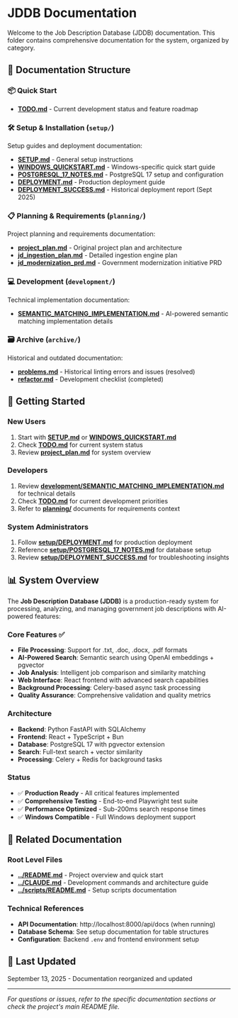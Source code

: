 # JDDB Documentation

Welcome to the Job Description Database (JDDB) documentation. This folder contains comprehensive documentation for the system, organized by category.

## 📖 **Documentation Structure**

### 📦 **Quick Start**

- **[TODO.md](TODO.md)** - Current development status and feature roadmap

### 🛠️ **Setup & Installation** (`setup/`)

Setup guides and deployment documentation:

- **[SETUP.md](setup/SETUP.md)** - General setup instructions
- **[WINDOWS_QUICKSTART.md](setup/WINDOWS_QUICKSTART.md)** - Windows-specific quick start guide
- **[POSTGRESQL_17_NOTES.md](setup/POSTGRESQL_17_NOTES.md)** - PostgreSQL 17 setup and configuration
- **[DEPLOYMENT.md](setup/DEPLOYMENT.md)** - Production deployment guide
- **[DEPLOYMENT_SUCCESS.md](setup/DEPLOYMENT_SUCCESS.md)** - Historical deployment report (Sept 2025)

### 📋 **Planning & Requirements** (`planning/`)

Project planning and requirements documentation:

- **[project_plan.md](planning/project_plan.md)** - Original project plan and architecture
- **[jd_ingestion_plan.md](planning/jd_ingestion_plan.md)** - Detailed ingestion engine plan
- **[jd_modernization_prd.md](planning/jd_modernization_prd.md)** - Government modernization initiative PRD

### 💻 **Development** (`development/`)

Technical implementation documentation:

- **[SEMANTIC_MATCHING_IMPLEMENTATION.md](development/SEMANTIC_MATCHING_IMPLEMENTATION.md)** - AI-powered semantic matching implementation details

### 🗃️ **Archive** (`archive/`)

Historical and outdated documentation:

- **[problems.md](archive/problems.md)** - Historical linting errors and issues (resolved)
- **[refactor.md](archive/refactor.md)** - Development checklist (completed)

## 🚀 **Getting Started**

### New Users

1. Start with **[SETUP.md](setup/SETUP.md)** or **[WINDOWS_QUICKSTART.md](setup/WINDOWS_QUICKSTART.md)**
2. Check **[TODO.md](TODO.md)** for current system status
3. Review **[project_plan.md](planning/project_plan.md)** for system overview

### Developers

1. Review **[development/SEMANTIC_MATCHING_IMPLEMENTATION.md](development/SEMANTIC_MATCHING_IMPLEMENTATION.md)** for technical details
2. Check **[TODO.md](TODO.md)** for current development priorities
3. Refer to **[planning/](planning/)** documents for requirements context

### System Administrators

1. Follow **[setup/DEPLOYMENT.md](setup/DEPLOYMENT.md)** for production deployment
2. Reference **[setup/POSTGRESQL_17_NOTES.md](setup/POSTGRESQL_17_NOTES.md)** for database setup
3. Review **[setup/DEPLOYMENT_SUCCESS.md](setup/DEPLOYMENT_SUCCESS.md)** for troubleshooting insights

## 📊 **System Overview**

The **Job Description Database (JDDB)** is a production-ready system for processing, analyzing, and managing government job descriptions with AI-powered features:

### **Core Features** ✅

- **File Processing**: Support for .txt, .doc, .docx, .pdf formats
- **AI-Powered Search**: Semantic search using OpenAI embeddings + pgvector
- **Job Analysis**: Intelligent job comparison and similarity matching
- **Web Interface**: React frontend with advanced search capabilities
- **Background Processing**: Celery-based async task processing
- **Quality Assurance**: Comprehensive validation and quality metrics

### **Architecture**

- **Backend**: Python FastAPI with SQLAlchemy
- **Frontend**: React + TypeScript + Bun
- **Database**: PostgreSQL 17 with pgvector extension
- **Search**: Full-text search + vector similarity
- **Processing**: Celery + Redis for background tasks

### **Status**

- ✅ **Production Ready** - All critical features implemented
- ✅ **Comprehensive Testing** - End-to-end Playwright test suite
- ✅ **Performance Optimized** - Sub-200ms search response times
- ✅ **Windows Compatible** - Full Windows deployment support

## 🔗 **Related Documentation**

### Root Level Files

- **[../README.md](../README.md)** - Project overview and quick start
- **[../CLAUDE.md](../CLAUDE.md)** - Development commands and architecture guide
- **[../scripts/README.md](../scripts/README.md)** - Setup scripts documentation

### Technical References

- **API Documentation**: http://localhost:8000/api/docs (when running)
- **Database Schema**: See setup documentation for table structures
- **Configuration**: Backend `.env` and frontend environment setup

## 📅 **Last Updated**

September 13, 2025 - Documentation reorganized and updated

---

_For questions or issues, refer to the specific documentation sections or check the project's main README file._
